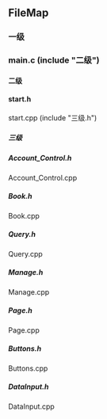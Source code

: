 ## FileMap

### 一级

### main.c	(include "二级")

#### 二级

#### start.h 

start.cpp	(include "三级.h")

##### 三级

##### Account_Control.h

Account_Control.cpp

##### Book.h

Book.cpp

##### Query.h

Query.cpp

##### Manage.h

Manage.cpp



##### Page.h

Page.cpp

##### Buttons.h

Buttons.cpp

##### DataInput.h

DataInput.cpp